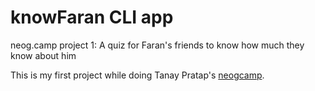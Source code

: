# knowFaran CLI app
neog.camp project 1: A quiz for Faran's friends to know how much they know about him

This is my first project while doing Tanay Pratap's <a href="neog.camp">neogcamp</a>. 
